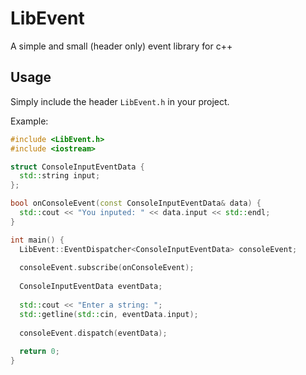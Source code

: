 # LibEvent
A simple and small (header only) event library for c++

## Usage
Simply include the header `LibEvent.h` in your project.

Example:

```cpp
#include <LibEvent.h>
#include <iostream>

struct ConsoleInputEventData {
  std::string input;
};

bool onConsoleEvent(const ConsoleInputEventData& data) {
  std::cout << "You inputed: " << data.input << std::endl;
}

int main() {
  LibEvent::EventDispatcher<ConsoleInputEventData> consoleEvent;
  
  consoleEvent.subscribe(onConsoleEvent);
  
  ConsoleInputEventData eventData;
  
  std::cout << "Enter a string: ";
  std::getline(std::cin, eventData.input);
  
  consoleEvent.dispatch(eventData);
  
  return 0;
}
```
